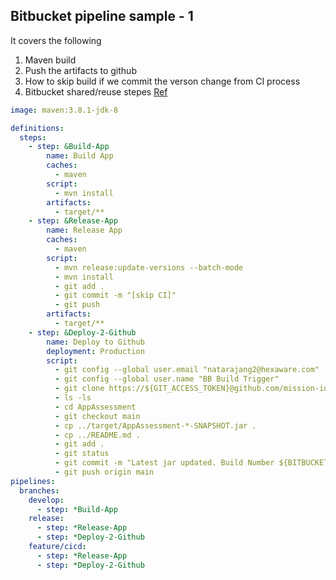 ## Bitbucket pipeline sample - 1

It covers the following

1. Maven build
2. Push the artifacts to github 
3. How to skip build if we commit the verson change from CI process
4. Bitbucket shared/reuse stepes [Ref](https://support.atlassian.com/bitbucket-cloud/docs/yaml-anchors/)

```yaml
image: maven:3.8.1-jdk-8

definitions:
  steps:
    - step: &Build-App
        name: Build App
        caches:
          - maven
        script:
          - mvn install
        artifacts:
          - target/**
    - step: &Release-App
        name: Release App
        caches:
          - maven
        script:
          - mvn release:update-versions --batch-mode
          - mvn install
          - git add .
          - git commit -m "[skip CI]"
          - git push
        artifacts:
          - target/**
    - step: &Deploy-2-Github
        name: Deploy to Github
        deployment: Production
        script:
          - git config --global user.email "natarajang2@hexaware.com"
          - git config --global user.name "BB Build Trigger"
          - git clone https://${GIT_ACCESS_TOKEN}@github.com/mission-io/AppAssessment
          - ls -ls
          - cd AppAssessment
          - git checkout main
          - cp ../target/AppAssessment-*-SNAPSHOT.jar .
          - cp ../README.md .
          - git add .
          - git status
          - git commit -m "Latest jar updated. Build Number ${BITBUCKET_BUILD_NUMBER}"
          - git push origin main
pipelines:
  branches:
    develop:
      - step: *Build-App
    release:
      - step: *Release-App
      - step: *Deploy-2-Github
    feature/cicd:
      - step: *Release-App
      - step: *Deploy-2-Github

  ```
  
